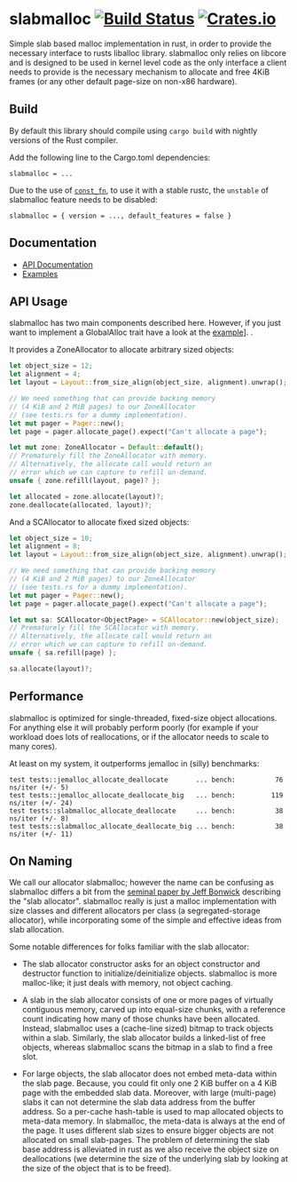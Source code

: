 # slabmalloc [![Build Status](https://travis-ci.org/gz/rust-slabmalloc.svg)](https://travis-ci.org/gz/rust-slabmalloc) [![Crates.io](https://img.shields.io/crates/v/slabmalloc.svg)](https://crates.io/crates/slabmalloc)

Simple slab based malloc implementation in rust, in order to provide the
necessary interface to rusts liballoc library. slabmalloc only relies on
libcore and is designed to be used in kernel level code as the only interface a
client needs to provide is the necessary mechanism to allocate and free 4KiB
frames (or any other default page-size on non-x86 hardware).


## Build

By default this library should compile using `cargo build` with nightly versions of the
Rust compiler.

Add the following line to the Cargo.toml dependencies:
```
slabmalloc = ...
```

Due to the use of [`const_fn`](https://github.com/rust-lang/rust/issues/57563),
to use it with a stable rustc, the `unstable` of slabmalloc feature needs to be
disabled:
```
slabmalloc = { version = ..., default_features = false }
```

## Documentation
* [API Documentation](https://docs.rs/slabmalloc)
* [Examples](examples/global_alloc.rs)

## API Usage

slabmalloc has two main components described here. However, if you just want to
implement a GlobalAlloc trait have a look at the
[example](examples/global_alloc.rs)]. .

It provides a ZoneAllocator to allocate arbitrary sized objects:
```rust
let object_size = 12;
let alignment = 4;
let layout = Layout::from_size_align(object_size, alignment).unwrap();

// We need something that can provide backing memory
// (4 KiB and 2 MiB pages) to our ZoneAllocator
// (see tests.rs for a dummy implementation).
let mut pager = Pager::new();
let page = pager.allocate_page().expect("Can't allocate a page");

let mut zone: ZoneAllocator = Default::default();
// Prematurely fill the ZoneAllocator with memory.
// Alternatively, the allocate call would return an
// error which we can capture to refill on-demand.
unsafe { zone.refill(layout, page)? };

let allocated = zone.allocate(layout)?;
zone.deallocate(allocated, layout)?;
```

And a SCAllocator to allocate fixed sized objects:
```rust
let object_size = 10;
let alignment = 8;
let layout = Layout::from_size_align(object_size, alignment).unwrap();

// We need something that can provide backing memory
// (4 KiB and 2 MiB pages) to our ZoneAllocator
// (see tests.rs for a dummy implementation).
let mut pager = Pager::new();
let page = pager.allocate_page().expect("Can't allocate a page");

let mut sa: SCAllocator<ObjectPage> = SCAllocator::new(object_size);
// Prematurely fill the SCAllocator with memory.
// Alternatively, the allocate call would return an
// error which we can capture to refill on-demand.
unsafe { sa.refill(page) };

sa.allocate(layout)?;
```

## Performance

slabmalloc is optimized for single-threaded, fixed-size object allocations. For
anything else it will probably perform poorly (for example if your workload
does lots of reallocations, or if the allocator needs to scale to many cores).

At least on my system, it outperforms jemalloc in (silly) benchmarks:
```
test tests::jemalloc_allocate_deallocate       ... bench:          76 ns/iter (+/- 5)
test tests::jemalloc_allocate_deallocate_big   ... bench:         119 ns/iter (+/- 24)
test tests::slabmalloc_allocate_deallocate     ... bench:          38 ns/iter (+/- 8)
test tests::slabmalloc_allocate_deallocate_big ... bench:          38 ns/iter (+/- 11)
```
## On Naming

We call our allocator slabmalloc; however the name can be confusing as
slabmalloc differs a bit from the [seminal paper by Jeff
Bonwick](https://dl.acm.org/citation.cfm?id=1267263) describing the "slab
allocator". slabmalloc really is just a malloc implementation with size classes
and different allocators per class (a segregated-storage allocator), while
incorporating some of the simple and effective ideas from slab allocation.

Some notable differences for folks familiar with the slab allocator:

* The slab allocator constructor asks for an object constructor and destructor
function to initialize/deinitialize objects. slabmalloc is more malloc-like;
it just deals with memory, not object caching.

* A slab in the slab allocator consists of one or more pages of virtually
contiguous memory, carved up into equal-size chunks, with a reference count
indicating how many of those chunks have been allocated. Instead, slabmalloc
uses a (cache-line sized) bitmap to track objects within a slab. Similarly, the
slab allocator builds a linked-list of free objects, whereas slabmalloc scans the
bitmap in a slab to find a free slot.

* For large objects, the slab allocator does not embed meta-data within the
slab page. Because, you could fit only one 2 KiB buffer on a 4 KiB page with
the embedded slab data. Moreover, with large (multi-page) slabs it can not
determine the slab data address from the buffer address. So a per-cache
hash-table is used to map allocated objects to meta-data memory. In slabmalloc,
the meta-data is always at the end of the page. It uses different slab sizes to
ensure bigger objects are not allocated on small slab-pages. The problem of
determining the slab base address is alleviated in rust as we also receive the
object size on deallocations (we determine the size of the underlying slab by
looking at the size of the object that is to be freed).